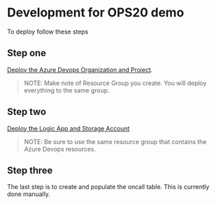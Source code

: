 # Development for OPS20 demo

To deploy follow these steps

## Step one

[Deploy the Azure Devops Organization and Project](1/README.md).
>NOTE: Make note of Resource Group you create. You will deploy everything to the same group.

## Step two

[Deploy the Logic App and Storage Account](2/README.md)
>NOTE: Be sure to use the same resource group that contains the Azure Devops resources.

## Step three

The last step is to create and populate the oncall table. This is currently done manually. 

